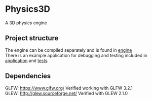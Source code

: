 # Physics3D
A 3D physics engine

## Project structure
The engine can be compiled separately and is found in [engine](/engine)  
There is an example application for debugging and testing included in [application](/application) and [tests](/tests)

## Dependencies
GLFW: <https://www.glfw.org/> Verified working with GLFW 3.2.1  
GLEW: <http://glew.sourceforge.net/> Verified with GLEW 2.1.0


